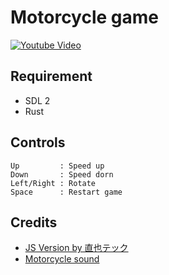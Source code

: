 # Motorcycle game

[![Youtube Video](https://img.youtube.com/vi/U_XfakBnpEE/0.jpg)](https://youtu.be/U_XfakBnpEE)

## Requirement

- SDL 2
- Rust

## Controls

```
Up         : Speed up
Down       : Speed dorn
Left/Right : Rotate
Space      : Restart game
```


## Credits

- [JS Version by 直也テック](https://www.youtube.com/watch?v=B1iabPM69vM)
- [Motorcycle sound](https://pixabay.com/ja/sound-effects/hayabusa1-77819/)
